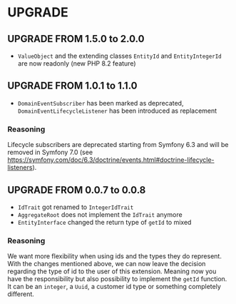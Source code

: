 # UPGRADE

## UPGRADE FROM 1.5.0 to 2.0.0

- `ValueObject` and the extending classes `EntityId` and `EntityIntegerId` are now readonly (new PHP 8.2 feature)

## UPGRADE FROM 1.0.1 to 1.1.0

- `DomainEventSubscriber` has been marked as deprecated, `DomainEventLifecycleListener` has been introduced as
  replacement

### Reasoning

Lifecycle subscribers are deprecated starting from Symfony 6.3 and will be removed in Symfony 7.0 (see
https://symfony.com/doc/6.3/doctrine/events.html#doctrine-lifecycle-listeners).

## UPGRADE FROM 0.0.7 to 0.0.8

- `IdTrait` got renamed to `IntegerIdTrait`
- `AggregateRoot` does not implement the `IdTrait` anymore
- `EntityInterface` changed the return type of `getId` to mixed

### Reasoning

We want more flexibility when using ids and the types they do represent. With the changes mentioned above, we can now
leave the decision regarding the type of id to the user of this extension. Meaning now you have the responsibility but
also possibility to implement the `getId` function. It can be an `integer`, a `Uuid`, a customer id type or something
completely different.
